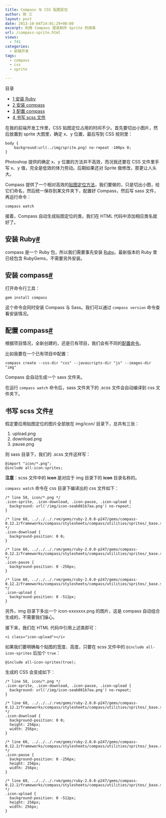 ```yaml
---
title: Compass 与 CSS 贴图定位
author: 陈 三
layout: post
date: 2013-10-04T14:01:29+00:00
excerpt: 利用 Compass 提高制作 Sprite 的效率
url: /compass-sprite.html
views:
  - 741
categories:
  - 前端开发
tags:
  - compass
  - css
  - sprite

---
```

<div id="toc_container" class="ml-l u-floatRight pure-u-1-1 pure-u-sm-2-5 toc_white no_bullets">
  <nav id="myaffix">
  
  <p class="toc-title">
    目录
  </p>
  
  <ul class="toc-list nav" role="menu">
    <li class="toc-list__item" role="menuitem">
      <a href="#_Ruby"><span class="toc_number toc_depth_1">1</span> 安装 Ruby</a>
    </li>
    <li class="toc-list__item" role="menuitem">
      <a href="#_compass"><span class="toc_number toc_depth_1">2</span> 安装 compass</a>
    </li>
    <li class="toc-list__item" role="menuitem">
      <a href="#_compass-2"><span class="toc_number toc_depth_1">3</span> 配置 compass</a>
    </li>
    <li class="toc-list__item" role="menuitem">
      <a href="#_scss"><span class="toc_number toc_depth_1">4</span> 书写 scss 文件</a>
    </li>
  </ul></nav>
</div>

<div class="">
  <p>
    在我的前端开发工作里，CSS 贴图定位占用的时间不少。首先要切出小图片，然后放置到 sprite 大图里，确定 x、y 位置，最后写到 CSS 规则里：
  </p>
  
  <pre><code>body {
    background:url(../img/sprite.png) no-repeat -100px 0;
}
</code></pre>
  
  <p>
    Photoshop 提供的确定 x、y 位置的方法并不高效，而况我还要在 CSS 文件里手写 x、y 值，完全是低效的体力劳动。后期如果还对 Sprite 做修改，那更让人头大。
  </p>
  
  <p>
    Compass 提供了一个相对高效的<a href="http://compass-style.org/help/tutorials/spriting/">贴图定位方法</a>，我们要做的，只是切出小图，给它们命名，然后统一保存到某文件夹下，配置好 Compass，然后写 sass 文件，再运行命令：
  </p>
  
  <pre><code>compass watch
</code></pre>
  
  <p>
    接着，Compass 自动生成贴图定位的类，我们在 HTML 代码中添加相应类名就好了。
  </p>
  
  <h2 class="storycontent-h2">
    <span id="_Ruby">安装 Ruby</span><a title="标题链接地址" class="u-floatRight hidden" id="hey_Ruby" href="#_Ruby"><span class="" aria-hidden="true">#</span></a>
  </h2>
  
  <p>
    compass 是一个 Ruby 包，所以我们需要事先安装 <a href="https://www.ruby-lang.org/en/">Ruby</a>。最新版本的 Ruby 里已经包含 RubyGems，不需要另外安装。
  </p>
  
  <h2 class="storycontent-h2">
    <span id="_compass">安装 compass</span><a title="标题链接地址" class="u-floatRight hidden" id="hey_compass" href="#_compass"><span class="" aria-hidden="true">#</span></a>
  </h2>
  
  <p>
    打开命令行工具：
  </p>
  
  <pre><code>gem install compass
</code></pre>
  
  <p>
    这个命令会同时安装 Compass 与 Sass。我们可以通过 <code>compass version</code> 命令查看安装情况。
  </p>
  
  <h2 class="storycontent-h2">
    <span id="_compass-2">配置 compass</span><a title="标题链接地址" class="u-floatRight hidden" id="hey_compass-2" href="#_compass-2"><span class="" aria-hidden="true">#</span></a>
  </h2>
  
  <p>
    根据项目情况，全新创建的，还是已有项目，我们会有不同的<a href="http://compass-style.org/install/">配置命令</a>。
  </p>
  
  <p>
    比如我要在一个已有项目中配置：
  </p>
  
  <pre><code>compass create --css-dir "css" --javascripts-dir "js" --images-dir "img"
</code></pre>
  
  <p>
    Compass 会自动生成一个 sass 文件夹。
  </p>
  
  <p>
    在运行 <code>compass watch</code> 命令后，sass 文件夹下的 .scss 文件会自动编译到 css 文件夹下。
  </p>
  
  <h2 class="storycontent-h2">
    <span id="_scss">书写 scss 文件</span><a title="标题链接地址" class="u-floatRight hidden" id="hey_scss" href="#_scss"><span class="" aria-hidden="true">#</span></a>
  </h2>
  
  <p>
    假定要应用贴图定位的图片全部放在 img/icon/ 目录下，总共有三张：
  </p>
  
  <ol>
    <li>
      upload.png
    </li>
    <li>
      download.png
    </li>
    <li>
      pause.png
    </li>
  </ol>
  
  <p>
    则 sass 目录下，我们的 .scss 文件这样写：
  </p>
  
  <pre><code>@import "icon/*.png";
@include all-icon-sprites;
</code></pre>
  
  <p>
    <strong>注意</strong>：scss 文件中的 <strong>icon</strong> 是对应于 img 目录下的 <strong>icon</strong> 目录名称的。
  </p>
  
  <p>
    <code>compass watch</code> 命令在 css 目录下编译出的 css 文件如下：
  </p>
  
  <pre><code>/* line 58, icon/*.png */
.icon-sprite, .icon-download, .icon-pause, .icon-upload {
  background: url('/img/icon-seab081b7aa.png') no-repeat;
}

/* line 60, ../../../.rvm/gems/ruby-2.0.0-p247/gems/compass-0.12.2/frameworks/compass/stylesheets/compass/utilities/sprites/_base.scss */
.icon-download {
  background-position: 0 0;
}

/* line 60, ../../../.rvm/gems/ruby-2.0.0-p247/gems/compass-0.12.2/frameworks/compass/stylesheets/compass/utilities/sprites/_base.scss */
.icon-pause {
  background-position: 0 -256px;
}

/* line 60, ../../../.rvm/gems/ruby-2.0.0-p247/gems/compass-0.12.2/frameworks/compass/stylesheets/compass/utilities/sprites/_base.scss */
.icon-upload {
  background-position: 0 -512px;
}
</code></pre>
  
  <p>
    另外，img 目录下多出一个 icon-xxxxxxx.png 的图片，这是 compass 自动组合生成的，不需要我们操心。
  </p>
  
  <p>
    接下来，我们在 HTML 代码中引用上述类即可：
  </p>
  
  <pre><code>&lt;i class="icon-upload"&gt;&lt;/i&gt;
</code></pre>
  
  <p>
    如果我们要明确每个贴图的宽度、高度，只要在 scss 文件中的 <code>@include all-icon-sprites</code> 后加个 <code>true</code>：
  </p>
  
  <pre><code>@include all-icon-sprites(true);
</code></pre>
  
  <p>
    生成的 CSS 会变成如下：
  </p>
  
  <pre><code>/* line 58, icon/*.png */
.icon-sprite, .icon-download, .icon-pause, .icon-upload {
  background: url('/img/icon-seab081b7aa.png') no-repeat;
}

/* line 60, ../../../.rvm/gems/ruby-2.0.0-p247/gems/compass-0.12.2/frameworks/compass/stylesheets/compass/utilities/sprites/_base.scss */
.icon-download {
  background-position: 0 0;
  height: 256px;
  width: 256px;
}

/* line 60, ../../../.rvm/gems/ruby-2.0.0-p247/gems/compass-0.12.2/frameworks/compass/stylesheets/compass/utilities/sprites/_base.scss */
.icon-pause {
  background-position: 0 -256px;
  height: 256px;
  width: 256px;
}

/* line 60, ../../../.rvm/gems/ruby-2.0.0-p247/gems/compass-0.12.2/frameworks/compass/stylesheets/compass/utilities/sprites/_base.scss */
.icon-upload {
  background-position: 0 -512px;
  height: 256px;
  width: 256px;
}
</code></pre>
</div>